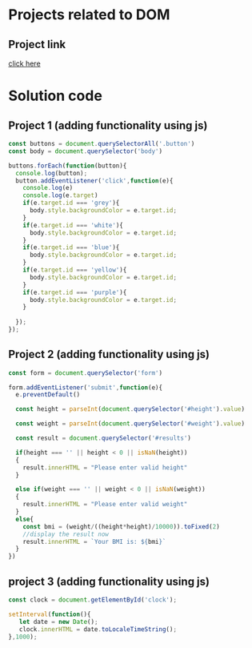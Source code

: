 # Projects related to DOM


## Project link
[click here](https://stackblitz.com/edit/dom-project-chaiaurcode?file=index.html)

# Solution code

## Project 1 (adding functionality using js)

```Javascript
const buttons = document.querySelectorAll('.button')
const body = document.querySelector('body')

buttons.forEach(function(button){
  console.log(button);
  button.addEventListener('click',function(e){
    console.log(e)
    console.log(e.target)
    if(e.target.id === 'grey'){
      body.style.backgroundColor = e.target.id;
    }
    if(e.target.id === 'white'){
      body.style.backgroundColor = e.target.id;
    }
    if(e.target.id === 'blue'){
      body.style.backgroundColor = e.target.id;
    }
    if(e.target.id === 'yellow'){
      body.style.backgroundColor = e.target.id;
    }
    if(e.target.id === 'purple'){
      body.style.backgroundColor = e.target.id;
    }
    
  });
});

```

## Project 2 (adding functionality using js)
```Javascript
const form = document.querySelector('form')

form.addEventListener('submit',function(e){
  e.preventDefault()

  const height = parseInt(document.querySelector('#height').value)

  const weight = parseInt(document.querySelector('#weight').value)

  const result = document.querySelector('#results')

  if(height === '' || height < 0 || isNaN(height))
  {
    result.innerHTML = "Please enter valid height"
  }

  else if(weight === '' || weight < 0 || isNaN(weight))
  {
    result.innerHTML = "Please enter valid weight"
  }
  else{
    const bmi = (weight/((height*height)/10000)).toFixed(2)
    //display the result now
    result.innerHTML = `Your BMI is: ${bmi}`
  }
})
```

## project 3 (adding functionality using js)
```Javascript
const clock = document.getElementById('clock');

setInterval(function(){
   let date = new Date();
   clock.innerHTML = date.toLocaleTimeString();
},1000);
```